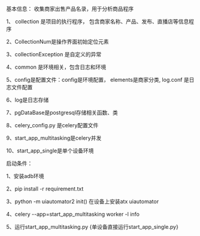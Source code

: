 基本信息： 收集商家出售产品名录，用于分析商品程序

1、 collection 是项目的执行程序， 包含商家名称、产品、发布、直播店等信息程序

2、CollectionNum是操作界面初始定位元素

3、collectionException 是自定义的异常

4、common 是环境相关，包含日志和环境

5、config是配置文件：config是环境配置， elements是商家分类, log.conf 是日志文件配置

6、log是日志存储

7、pgDataBase是postgresql存储相关函数、类

8、celery_config.py 是celery配置文件

9、start_app_multitasking是celery并发

10、start_app_single是单个设备环境

启动条件：

1、安装adb环境

2、pip install -r requirement.txt

3、python -m uiautomator2 init() 在设备上安装atx uiautomator

4、celery --app=start_app_multitasking worker -l info

5、运行start_app_multitasking.py {单设备直接运行start_app_single.py}